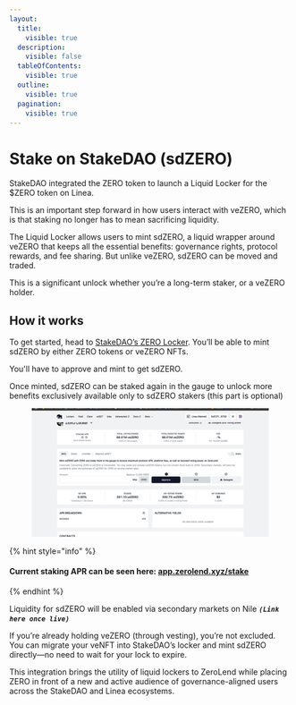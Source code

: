 ```yaml
---
layout:
  title:
    visible: true
  description:
    visible: false
  tableOfContents:
    visible: true
  outline:
    visible: true
  pagination:
    visible: true
---
```


# Stake on StakeDAO (sdZERO)

StakeDAO integrated the ZERO token to launch a Liquid Locker for the $ZERO token on Linea.&#x20;

This is an important step forward in how users interact with veZERO, which is that staking no longer has to mean sacrificing liquidity.

The Liquid Locker allows users to mint sdZERO, a liquid wrapper around veZERO that keeps all the essential benefits: governance rights, protocol rewards, and fee sharing. But unlike veZERO, sdZERO can be moved and traded.&#x20;

This is a significant unlock whether you’re a long-term staker, or a veZERO holder.&#x20;

## How it works

To get started, head to [StakeDAO’s ZERO Locker](https://www.stakedao.org/lockers/zero). You’ll be able to mint sdZERO by either ZERO tokens or veZERO NFTs.

You'll have to approve and mint to get sdZERO.&#x20;

Once minted, sdZERO can be staked again in the gauge to unlock more benefits exclusively available only to sdZERO stakers (this part is optional)

<figure><img src="../../../.gitbook/assets/SD 3.png" alt=""><figcaption></figcaption></figure>

{% hint style="info" %}
#### Current staking APR can be seen here: [app.zerolend.xyz/stake](https://app.zerolend.xyz/stake/?marketName=proto_linea_v3)
{% endhint %}

Liquidity for sdZERO will be enabled via secondary markets on Nile _**`(Link here once live)`**_

If you’re already holding veZERO (through vesting), you’re not excluded. You can migrate your veNFT into StakeDAO’s locker and mint sdZERO directly—no need to wait for your lock to expire.

This integration brings the utility of liquid lockers to ZeroLend while placing ZERO in front of a new and active audience of governance-aligned users across the StakeDAO and Linea ecosystems.

